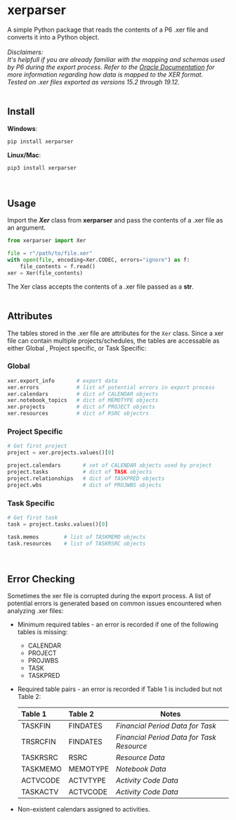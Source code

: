 # xerparser

A simple Python package that reads the contents of a P6 .xer file and converts it into a Python object.  
<br>
*Disclaimers:  
It's helpfull if you are already familiar with the mapping and schemas used by P6 during the export process. 
Refer to the [Oracle Documentation]( https://docs.oracle.com/cd/F25600_01/English/Mapping_and_Schema/xer_import_export_data_map_project/index.htm) for more information regarding how data is mapped to the XER format.  
Tested on .xer files exported as versions 15.2 through 19.12.*  
<br>
## Install
**Windows**:
```bash
pip install xerparser
```
**Linux/Mac**: 
```bash
pip3 install xerparser
```
<br>  

## Usage  
Import the ***Xer*** class from **xerparser**  and pass the contents of a .xer file as an argument.  
```python
from xerparser import Xer

file = r"/path/to/file.xer"
with open(file, encoding=Xer.CODEC, errors="ignore") as f:
    file_contents = f.read()
xer = Xer(file_contents)
```
The Xer class accepts the contents of a .xer file passed as a **str**.  
<br>
## Attributes 
The tables stored in the .xer file are attributes for the `Xer` class. Since a xer file can contain multiple projects/schedules, the tables are accessable as either Global , Project specific, or Task Specific:
###  Global
  ```python
  xer.export_info       # export data
  xer.errors            # list of potential errors in export process
  xer.calendars         # dict of CALENDAR objects
  xer.notebook_topics   # dict of MEMOTYPE objects
  xer.projects          # dict of PROJECT objects
  xer.resources         # dict of RSRC objectrs
  ```  
### Project Specific
```python
# Get first project
project = xer.projects.values()[0]

project.calendars       # set of CALENDAR objects used by project
project.tasks           # dict of TASK objects
project.relationships   # dict of TASKPRED objects
project.wbs             # dict of PROJWBS objects
```
### Task Specific
```python
# Get first task
task = project.tasks.values()[0]

task.memos        # list of TASKMEMO objects
task.resources    # list of TASKRSRC objects
```
<br>

## Error Checking
Sometimes the xer file is corrupted during the export process. A list of potential errors is generated based on common issues encountered when analyzing .xer files:  
- Minimum required tables - an error is recorded if one of the following tables is missing:
  - CALENDAR
  - PROJECT
  - PROJWBS
  - TASK
  - TASKPRED  
- Required table pairs - an error is recorded if Table 1 is included but not Table 2:  
  
  | Table 1       | Table 2       | Notes    |
  | :----------- |:-------------|----------|
  | TASKFIN | FINDATES | *Financial Period Data for Task* |
  | TRSRCFIN | FINDATES | *Financial Period Data for Task Resource* |
  | TASKRSRC | RSRC | *Resource Data* |
  | TASKMEMO | MEMOTYPE | *Notebook Data* |
  | ACTVCODE | ACTVTYPE | *Activity Code Data* |
  | TASKACTV | ACTVCODE | *Activity Code Data* |

- Non-existent calendars assigned to activities.
